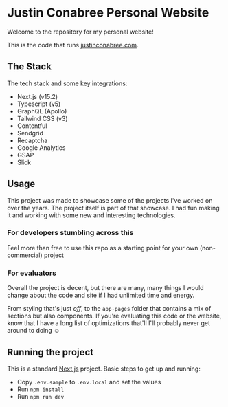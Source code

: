# Justin Conabree Personal Website
Welcome to the repository for my personal website!

This is the code that runs [justinconabree.com](https://justinconabree.com).

## The Stack
The tech stack and some key integrations:
- Next.js (v15.2)
- Typescript (v5)
- GraphQL (Apollo)
- Tailwind CSS (v3)
- Contentful
- Sendgrid
- Recaptcha
- Google Analytics
- GSAP
- Slick

## Usage
This project was made to showcase some of the projects I've worked on over the years. The project itself is part of that showcase. I had fun making it and working with some new and interesting technologies.

### For developers stumbling across this
Feel more than free to use this repo as a starting point for your own (non-commercial) project

### For evaluators
Overall the project is decent, but there are many, many things I would change about the code and site if I had unlimited time and energy.

From styling that's just _off_, to the `app-pages` folder that contains a mix of sections but also components. If you're evaluating this code or the website, know that I have a long list of optimizations that'll I'll probably never get around to doing ☺️

## Running the project
This is a standard [Next.js](https://nextjs.org/docs) project. Basic steps to get up and running:
- Copy `.env.sample` to `.env.local` and set the values
- Run `npm install`
- Run `npm run dev`